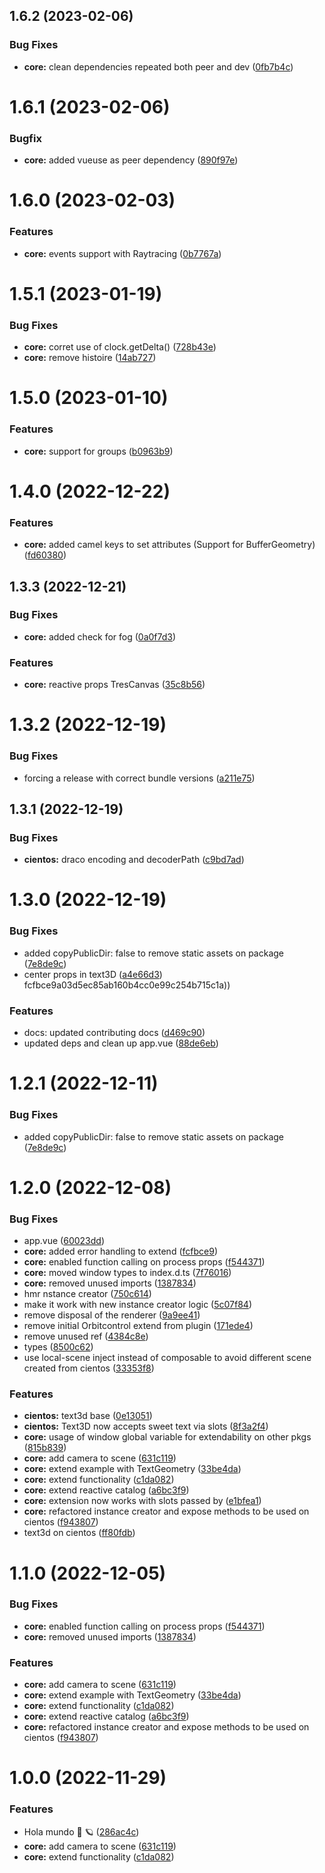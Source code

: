 ## 1.6.2 (2023-02-06)

### Bug Fixes

- **core:** clean dependencies repeated both peer and dev ([0fb7b4c](https://github.com/Tresjs/tres/commit/0fb7b4c76aeab609a02a1d250962809e088a7c68))

# 1.6.1 (2023-02-06)

### Bugfix

- **core:** added vueuse as peer dependency ([890f97e](https://github.com/Tresjs/tres/commit/890f97e14cf5d743cf23c95967bea01229a56ea6))

# 1.6.0 (2023-02-03)

### Features

- **core:** events support with Raytracing ([0b7767a](https://github.com/Tresjs/tres/commit/0b7767a80a8969585633cd0b570791faff36cbd4))

# 1.5.1 (2023-01-19)

### Bug Fixes

- **core:** corret use of clock.getDelta() ([728b43e](https://github.com/Tresjs/tres/commit/728b43ee5e95549c02c98941de4091af5681fa66))
- **core:** remove histoire ([14ab727](https://github.com/Tresjs/tres/commit/14ab727685bcab4fa78addd620f1652700ca5613))

# 1.5.0 (2023-01-10)

### Features

- **core:** support for groups ([b0963b9](https://github.com/Tresjs/tres/commit/b0963b9e47ec399fc67340c06e97a0b6f3e6c600))

# 1.4.0 (2022-12-22)

### Features

- **core:** added camel keys to set attributes (Support for BufferGeometry) ([fd60380](https://github.com/Tresjs/tres/commit/fd603802a017ee57274542621eb5a21142be9d4a))

## 1.3.3 (2022-12-21)

### Bug Fixes

- **core:** added check for fog ([0a0f7d3](https://github.com/Tresjs/tres/commit/0a0f7d39ace4e3705ec3d8f47ff51bda511ca3e3))

### Features

- **core:** reactive props TresCanvas ([35c8b56](https://github.com/Tresjs/tres/commit/35c8b561c1759cdf584e0e11952f0743e04e5caf))

# 1.3.2 (2022-12-19)

### Bug Fixes

- forcing a release with correct bundle versions ([a211e75](https://github.com/Tresjs/tres/commit/a211e758e16bab34d9afaad8496585e1c5b7de3e))

## 1.3.1 (2022-12-19)

### Bug Fixes

- **cientos:** draco encoding and decoderPath ([c9bd7ad](https://github.com/Tresjs/tres/commit/c9bd7ad6ef3ba86855c887886a9032fe0a324dd2))

# 1.3.0 (2022-12-19)

### Bug Fixes

- added copyPublicDir: false to remove static assets on package ([7e8de9c](https://github.com/Tresjs/tres/commit/7e8de9c4b4e63107b79a81a8686ad97256a29017))
- center props in text3D ([a4e66d3](https://github.com/Tresjs/tres/commit/a4e66d30a015a62ad346e1186f30ea239f7a7bdd))
  fcfbce9a03d5ec85ab160b4cc0e99c254b715c1a))

### Features

- docs: updated contributing docs ([d469c90](https://github.com/Tresjs/tres/commit/d469c9004ea7e6702635832e9d5addeba6b6f42d))
- updated deps and clean up app.vue ([88de6eb](https://github.com/Tresjs/tres/commit/88de6eb756967e7f9981bece6bb7105dd9d893d5))

# 1.2.1 (2022-12-11)

### Bug Fixes

- added copyPublicDir: false to remove static assets on package ([7e8de9c](https://github.com/Tresjs/tres/commit/7e8de9c4b4e63107b79a81a8686ad97256a29017))

# 1.2.0 (2022-12-08)

### Bug Fixes

- app.vue ([60023dd](https://github.com/Tresjs/tres/commit/60023dd5ad3fbbc5c139648fcf7b72a08149d340))
- **core:** added error handling to extend ([fcfbce9](https://github.com/Tresjs/tres/commit/fcfbce9a03d5ec85ab160b4cc0e99c254b715c1a))
- **core:** enabled function calling on process props ([f544371](https://github.com/Tresjs/tres/commit/f5443713cd34ad284bb01d4bb4ea1d23bb3e43d2))
- **core:** moved window types to index.d.ts ([7f76016](https://github.com/Tresjs/tres/commit/7f7601643f2ebda706fdbbc799250bc7e1f595a5))
- **core:** removed unused imports ([1387834](https://github.com/Tresjs/tres/commit/1387834ed30d5a98e32e8d6a7f166df2b4b2482f))
- hmr nstance creator ([750c614](https://github.com/Tresjs/tres/commit/750c614cfb828e3033929ef173aa5cbc7158a9d4))
- make it work with new instance creator logic ([5c07f84](https://github.com/Tresjs/tres/commit/5c07f84e34b44a4d625b9c4e98acfe4274453a6d))
- remove disposal of the renderer ([9a9ee41](https://github.com/Tresjs/tres/commit/9a9ee41d2c6d716be994baa63e59cbfd6d1bf61a))
- remove initial Orbitcontrol extend from plugin ([171ede4](https://github.com/Tresjs/tres/commit/171ede4ff61bbc6b9edd5f0e83859e956ab0e30b))
- remove unused ref ([4384c8e](https://github.com/Tresjs/tres/commit/4384c8e823bab68a5026eece58ae0f8033ef6834))
- types ([8500c62](https://github.com/Tresjs/tres/commit/8500c6238927d6f6dbce71da2a4f5e1432a1c953))
- use local-scene inject instead of composable to avoid different scene created from cientos ([33353f8](https://github.com/Tresjs/tres/commit/33353f875162a7540d8eb0cb6a7d14ca02ca614b))

### Features

- **cientos:** text3d base ([0e13051](https://github.com/Tresjs/tres/commit/0e130514b0975d6eadd41a8a999998128b92a189))
- **cientos:** Text3D now accepts sweet text via slots ([8f3a2f4](https://github.com/Tresjs/tres/commit/8f3a2f4787c3e2dff8d71e0588c60794abdd75a7))
- **core:** usage of window global variable for extendability on other pkgs ([815b839](https://github.com/Tresjs/tres/commit/815b839e24f672df3a586e9c39232327716e244a))
- **core:** add camera to scene ([631c119](https://github.com/Tresjs/tres/commit/631c119bb808f6e2eb6a37c3d9c91adb01eb991b))
- **core:** extend example with TextGeometry ([33be4da](https://github.com/Tresjs/tres/commit/33be4da77aac6c6323ce247b057e03788e82c71e))
- **core:** extend functionality ([c1da082](https://github.com/Tresjs/tres/commit/c1da08279e0254e8253f98753f4a7b16391587c8))
- **core:** extend reactive catalog ([a6bc3f9](https://github.com/Tresjs/tres/commit/a6bc3f9e6edc1c4d7a3d562e146dd887038e7b2e))
- **core:** extension now works with slots passed by ([e1bfea1](https://github.com/Tresjs/tres/commit/e1bfea1a0901eb61a88b23fb0423f207877045f1))
- **core:** refactored instance creator and expose methods to be used on cientos ([f943807](https://github.com/Tresjs/tres/commit/f9438070b446d5bf318a1d734c4f3cbb4933f43e))
- text3d on cientos ([ff80fdb](https://github.com/Tresjs/tres/commit/ff80fdb6cb0655d87ae9b24cc8904b96792baa00))

# 1.1.0 (2022-12-05)

### Bug Fixes

- **core:** enabled function calling on process props ([f544371](https://github.com/Tresjs/tres/commit/f5443713cd34ad284bb01d4bb4ea1d23bb3e43d2))
- **core:** removed unused imports ([1387834](https://github.com/Tresjs/tres/commit/1387834ed30d5a98e32e8d6a7f166df2b4b2482f))

### Features

- **core:** add camera to scene ([631c119](https://github.com/Tresjs/tres/commit/631c119bb808f6e2eb6a37c3d9c91adb01eb991b))
- **core:** extend example with TextGeometry ([33be4da](https://github.com/Tresjs/tres/commit/33be4da77aac6c6323ce247b057e03788e82c71e))
- **core:** extend functionality ([c1da082](https://github.com/Tresjs/tres/commit/c1da08279e0254e8253f98753f4a7b16391587c8))
- **core:** extend reactive catalog ([a6bc3f9](https://github.com/Tresjs/tres/commit/a6bc3f9e6edc1c4d7a3d562e146dd887038e7b2e))
- **core:** refactored instance creator and expose methods to be used on cientos ([f943807](https://github.com/Tresjs/tres/commit/f9438070b446d5bf318a1d734c4f3cbb4933f43e))

# 1.0.0 (2022-11-29)

### Features

- Hola mundo 🍩 🪐 ([286ac4c](https://github.com/Tresjs/tres/commit/286ac4ccead649f34636f27167daa035821256c9))
- **core:** add camera to scene ([631c119](https://github.com/Tresjs/tres/commit/631c119bb808f6e2eb6a37c3d9c91adb01eb991b))
- **core:** extend functionality ([c1da082](https://github.com/Tresjs/tres/commit/c1da08279e0254e8253f98753f4a7b16391587c8))
